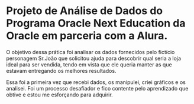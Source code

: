 # Projeto de Análise de Dados do Programa Oracle Next Education da Oracle em parceria com a Alura.

O objetivo dessa prática foi analisar os dados fornecidos pelo fictício personagem Sr.João que solicitou ajuda para descobrir qual seria a loja ideal para ser vendida, tendo em vista que ele queria manter as que estavam entregando os melhores resultados.

Essa foi a primeira vez que recebi dados, os manipulei, criei gráficos e os analisei. Foi um processo desafiador e fico contente pelo aprendizado que obtive e estou me esforçando para adquirir.
